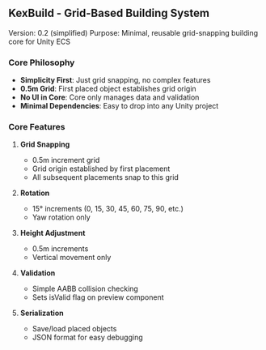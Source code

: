 ## KexBuild - Grid-Based Building System

Version: 0.2 (simplified)
Purpose: Minimal, reusable grid-snapping building core for Unity ECS

### Core Philosophy

-   **Simplicity First**: Just grid snapping, no complex features
-   **0.5m Grid**: First placed object establishes grid origin
-   **No UI in Core**: Core only manages data and validation
-   **Minimal Dependencies**: Easy to drop into any Unity project

### Core Features

1. **Grid Snapping**

    - 0.5m increment grid
    - Grid origin established by first placement
    - All subsequent placements snap to this grid

2. **Rotation**

    - 15° increments (0, 15, 30, 45, 60, 75, 90, etc.)
    - Yaw rotation only

3. **Height Adjustment**

    - 0.5m increments
    - Vertical movement only

4. **Validation**

    - Simple AABB collision checking
    - Sets isValid flag on preview component

5. **Serialization**
    - Save/load placed objects
    - JSON format for easy debugging
